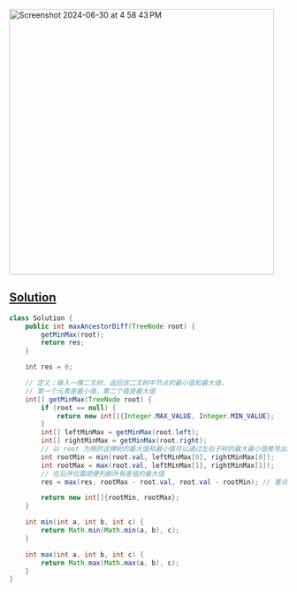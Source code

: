 <img width="479" alt="Screenshot 2024-06-30 at 4 58 43 PM" src="https://github.com/kkkkevx/DSA2/assets/108632304/9e21de45-dd35-459c-9d4f-bbd55fd162c6">

## [Solution](https://leetcode.cn/problems/maximum-difference-between-node-and-ancestor/)

```java
class Solution {
    public int maxAncestorDiff(TreeNode root) {
        getMinMax(root);
        return res;
    }

    int res = 0;

    // 定义：输入一棵二叉树，返回该二叉树中节点的最小值和最大值，
    // 第一个元素是最小值，第二个值是最大值
    int[] getMinMax(TreeNode root) {
        if (root == null) {
            return new int[]{Integer.MAX_VALUE, Integer.MIN_VALUE};
        }
        int[] leftMinMax = getMinMax(root.left);
        int[] rightMinMax = getMinMax(root.right);
        // 以 root 为根的这棵树的最大值和最小值可以通过左右子树的最大最小值推导出来
        int rootMin = min(root.val, leftMinMax[0], rightMinMax[0]);
        int rootMax = max(root.val, leftMinMax[1], rightMinMax[1]);
        // 在后序位置顺便判断所有差值的最大值
        res = max(res, rootMax - root.val, root.val - rootMin); // 重点： 找出子树最大值之后是与当前root值比较

        return new int[]{rootMin, rootMax};
    }

    int min(int a, int b, int c) {
        return Math.min(Math.min(a, b), c);
    }

    int max(int a, int b, int c) {
        return Math.max(Math.max(a, b), c);
    }
}
```
